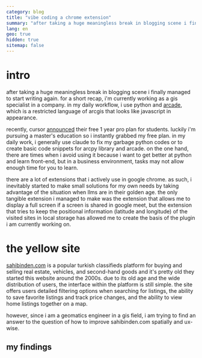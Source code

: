 ```yaml
---
category: blog
title: "vibe coding a chrome extension"
summary: "after taking a huge meaningless break in blogging scene i finally managed to start writing again."
lang: en
geo: true
hidden: true
sitemap: false
---
```


# intro
after taking a huge meaningless break in blogging scene i finally managed to start writing again. for a short recap, i'm currently working as a gis specialist in a company. in my daily workflow, i use python and [arcade](tab:https://developers.arcgis.com/arcade/), which is a restricted language of arcgis that looks like javascript in appearance.

recently, cursor [announced](tab:https://www.cursor.com/students) their free 1 year pro plan for students. luckily i'm pursuing a master's education so i instantly grabbed my free plan. in my daily work, i generally use claude to fix my garbage python codes or to create basic code snippets for arcpy library and arcade. on the one hand, there are times when i avoid using it because i want to get better at python and learn front-end, but in a business environment, tasks may not allow enough time for you to learn.

there are a lot of extensions that i actively use in google chrome. as such, i inevitably started to make small solutions for my own needs by taking advantage of the situation when llms are in their golden age. the only tangible extension i managed to make was the extension that allows me to display a full screen if a screen is shared in google meet, but the extension that tries to keep the positional information (latitude and longitude) of the visited sites in local storage has allowed me to create the basis of the plugin i am currently working on.

# the yellow site

[sahibinden.com](tab:https://www.sahibinden.com/) is a popular turkish classifieds platform for buying and selling real estate, vehicles, and second-hand goods and it's pretty old they started this website around the 2000s. due to its old age and the wide distribution of users, the interface within the platform is still simple. the site offers users detailed filtering options when searching for listings, the ability to save favorite listings and track price changes, and the ability to view home listings together on a map.

however, since i am a geomatics engineer in a gis field, i am trying to find an answer to the question of how to improve sahibinden.com spatially and ux-wise.

## my findings

